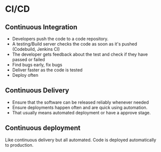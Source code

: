 # CI/CD

## Continuous Integration

- Developers push the code to a code repository.
- A testing/Build server checks the code as soon as it's pushed (Codebuild, Jenkins CI)
- The developer gets feedback about the test and check if they have passed or failed
- Find bugs early, fix bugs
- Deliver faster as the code is tested
- Deploy often

## Continuous Delivery

- Ensure that the software can be released reliably whenever needed
- Ensure deployments happen often and are quick using automation.
- That usually means automated deployment or have a approve stage.

## Continuous deployment

Like continuous delivery but all automated. Code is deployed automatically to production.